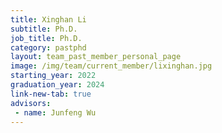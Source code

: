 ```yaml
---
title: Xinghan Li
subtitle: Ph.D.
job_title: Ph.D.
category: pastphd
layout: team_past_member_personal_page
image: /img/team/current_member/lixinghan.jpg
starting_year: 2022
graduation_year: 2024
link-new-tab: true
advisors:
 - name: Junfeng Wu
---
```



